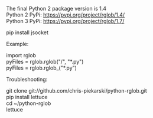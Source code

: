 The final Python 2 package version is 1.4  
Python 2 PyPi: https://pypi.org/project/rglob/1.4/  
Python 3 PyPi: https://pypi.org/project/rglob/1.7/  

pip install jsocket  

Example:

import rglob  
pyFiles = rglob.rglob("/", "\*.py")  
pyFiles = rglob.rglob_("\*.py")  

Troubleshooting:

git clone git://github.com/chris-piekarski/python-rglob.git  
pip install lettuce  
cd ~/python-rglob  
lettuce
